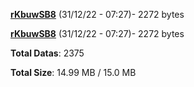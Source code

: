 [**rKbuwSB8**](/data/rKbuwSB8.txt) (31/12/22 - 07:27)- 2272 bytes

[**rKbuwSB8**](/data/rKbuwSB8.txt) (31/12/22 - 07:27)- 2272 bytes

**Total Datas**: 2375

**Total Size**: 14.99 MB / 15.0 MB